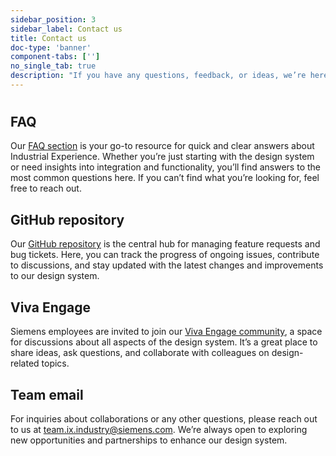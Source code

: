 ```yaml
---
sidebar_position: 3
sidebar_label: Contact us
title: Contact us
doc-type: 'banner'
component-tabs: ['']
no_single_tab: true
description: "If you have any questions, feedback, or ideas, we’re here to help. For feature requests and bug tickets, visit our GitHub repository. Siemens employees are also welcome to join our Viva Engage community for lively discussions about all aspects of the design system. For inquiries about collaborations, email our team."
---
```


#

## FAQ
Our [FAQ section](./faq) is your go-to resource for quick and clear answers about Industrial Experience. Whether you’re just starting with the design system or need insights into integration and functionality, you’ll find answers to the most common questions here. If you can’t find what you’re looking for, feel free to reach out.

## GitHub repository
Our [GitHub repository](https://github.com/siemens/ix/issues) is the central hub for managing feature requests and bug tickets. Here, you can track the progress of ongoing issues, contribute to discussions, and stay updated with the latest changes and improvements to our design system.

## Viva Engage
Siemens employees are invited to join our [Viva Engage community](https://engage.cloud.microsoft/main/org/siemens.com/groups/eyJfdHlwZSI6Ikdyb3VwIiwiaWQiOiI1ODIzNzc5NjM1MiJ9), a space for discussions about all aspects of the design system. It’s a great place to share ideas, ask questions, and collaborate with colleagues on design-related topics.

## Team email
For inquiries about collaborations or any other questions, please reach out to us at team.ix.industry@siemens.com. We’re always open to exploring new opportunities and partnerships to enhance our design system.

